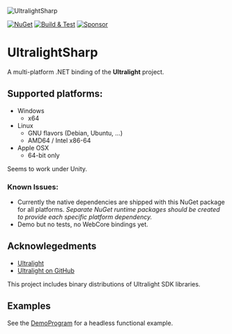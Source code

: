 ![UltralightSharp](https://raw.githubusercontent.com/ImpromptuNinjas/UltralightSharp/master/icon.png)

[![NuGet](https://img.shields.io/nuget/v/ImpromptuNinjas.UltralightSharp.svg)](https://www.nuget.org/packages/ImpromptuNinjas.UltralightSharp/) [![Build & Test](https://github.com/ImpromptuNinjas/UltralightSharp/workflows/Build%20&%20Test/badge.svg)](https://github.com/ImpromptuNinjas/UltralightSharp/actions?query=workflow%3A%22Build+%26+Test%22) [![Sponsor](https://img.shields.io/static/v1?label=Sponsor&message=%E2%9D%A4&logo=GitHub&link=https://github.com/sponsors/Tyler-IN)](https://github.com/sponsors/Tyler-IN)
 
# UltralightSharp

A multi-platform .NET binding of the **Ultralight** project.

## Supported platforms:
* Windows
  - x64
* Linux
  - GNU flavors (Debian, Ubuntu, ...)
  - AMD64 / Intel x86-64
* Apple OSX
  - 64-bit only

Seems to work under Unity.

### Known Issues:
* Currently the native dependencies are shipped with this NuGet package for all platforms.
  _Separate NuGet runtime packages should be created to provide each specific platform dependency._
* Demo but no tests, no WebCore bindings yet.


Acknowlegedments
----------------

* [Ultralight](https://utralig.ht)
* [Ultralight on GitHub](https://github.com/ultralight-ux/Ultralight)

This project includes binary distributions of Ultralight SDK libraries.

Examples
--------

See the [DemoProgram](https://github.com/ImpromptuNinjas/UltralightSharp/tree/master/UltralightSharp.Demo) for a headless functional example.



